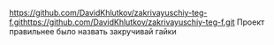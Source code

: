 https://github.com/DavidKhlutkov/zakrivayuschiy-teg-f.githttps://github.com/DavidKhlutkov/zakrivayuschiy-teg-f.git Проект правильнее было назвать закручивай гайки

